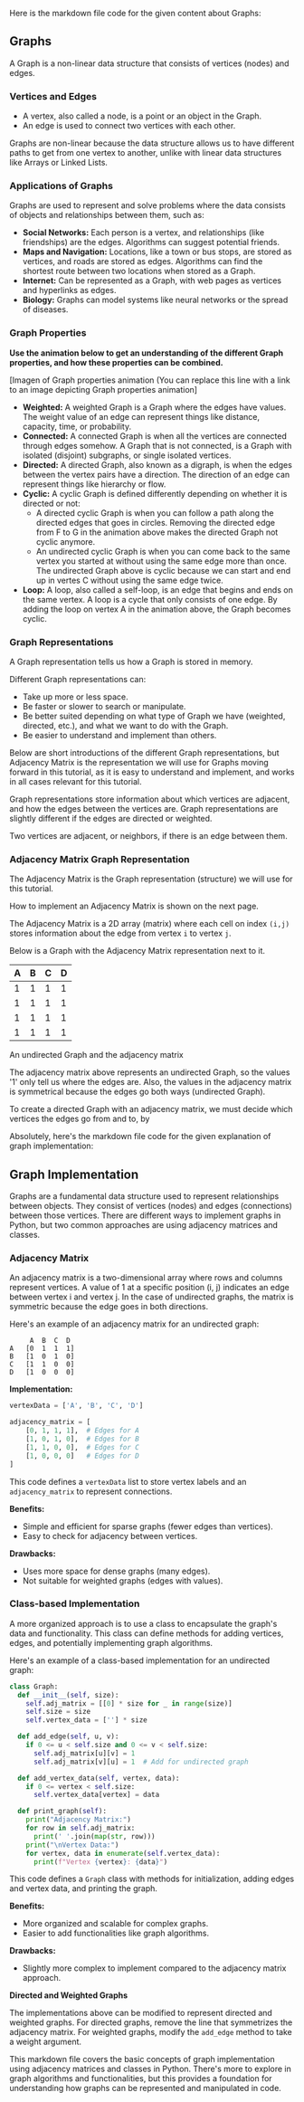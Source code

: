 Here is the markdown file code for the given content about Graphs:

## Graphs

A Graph is a non-linear data structure that consists of vertices (nodes) and edges.

### Vertices and Edges

* A vertex, also called a node, is a point or an object in the Graph.
* An edge is used to connect two vertices with each other.

Graphs are non-linear because the data structure allows us to have different paths to get from one vertex to another, unlike with linear data structures like Arrays or Linked Lists.

### Applications of Graphs

Graphs are used to represent and solve problems where the data consists of objects and relationships between them, such as:

* **Social Networks:** Each person is a vertex, and relationships (like friendships) are the edges. Algorithms can suggest potential friends.
* **Maps and Navigation:** Locations, like a town or bus stops, are stored as vertices, and roads are stored as edges. Algorithms can find the shortest route between two locations when stored as a Graph.
* **Internet:** Can be represented as a Graph, with web pages as vertices and hyperlinks as edges.
* **Biology:** Graphs can model systems like neural networks or the spread of diseases.

### Graph Properties

**Use the animation below to get an understanding of the different Graph properties, and how these properties can be combined.**

[Imagen of Graph properties animation (You can replace this line with a link to an image depicting Graph properties animation]

* **Weighted:** A weighted Graph is a Graph where the edges have values. The weight value of an edge can represent things like distance, capacity, time, or probability.
* **Connected:** A connected Graph is when all the vertices are connected through edges somehow. A Graph that is not connected, is a Graph with isolated (disjoint) subgraphs, or single isolated vertices.
* **Directed:** A directed Graph, also known as a digraph, is when the edges between the vertex pairs have a direction. The direction of an edge can represent things like hierarchy or flow.
* **Cyclic:** A cyclic Graph is defined differently depending on whether it is directed or not:
    * A directed cyclic Graph is when you can follow a path along the directed edges that goes in circles. Removing the directed edge from F to G in the animation above makes the directed Graph not cyclic anymore.
    * An undirected cyclic Graph is when you can come back to the same vertex you started at without using the same edge more than once. The undirected Graph above is cyclic because we can start and end up in vertes C without using the same edge twice.
* **Loop:** A loop, also called a self-loop, is an edge that begins and ends on the same vertex. A loop is a cycle that only consists of one edge. By adding the loop on vertex A in the animation above, the Graph becomes cyclic.

### Graph Representations

A Graph representation tells us how a Graph is stored in memory.

Different Graph representations can:

* Take up more or less space.
* Be faster or slower to search or manipulate.
* Be better suited depending on what type of Graph we have (weighted, directed, etc.), and what we want to do with the Graph.
* Be easier to understand and implement than others.

Below are short introductions of the different Graph representations, but Adjacency Matrix is the representation we will use for Graphs moving forward in this tutorial, as it is easy to understand and implement, and works in all cases relevant for this tutorial.

Graph representations store information about which vertices are adjacent, and how the edges between the vertices are. Graph representations are slightly different if the edges are directed or weighted.

Two vertices are adjacent, or neighbors, if there is an edge between them.

### Adjacency Matrix Graph Representation

The Adjacency Matrix is the Graph representation (structure) we will use for this tutorial.

How to implement an Adjacency Matrix is shown on the next page.

The Adjacency Matrix is a 2D array (matrix) where each cell on index `(i,j)` stores information about the edge from vertex `i` to vertex `j`.

Below is a Graph with the Adjacency Matrix representation next to it.

| A | B | C | D |
|---|---|---|---|
| 1 | 1 | 1 | 1 |
| 1 | 1 | 1 | 1 |
| 1 | 1 | 1 | 1 |
| 1 | 1 | 1 | 1 |

An undirected Graph and the adjacency matrix

The adjacency matrix above represents an undirected Graph, so the values '1' only tell us where the edges are. Also, the values in the adjacency matrix is symmetrical because the edges go both ways (undirected Graph).

To create a directed Graph with an adjacency matrix, we must decide which vertices the edges go from and to, by

Absolutely, here's the markdown file code for the given explanation of graph implementation:

## Graph Implementation

Graphs are a fundamental data structure used to represent relationships between objects. They consist of vertices (nodes) and edges (connections) between those vertices. There are different ways to implement graphs in Python, but two common approaches are using adjacency matrices and classes.

### Adjacency Matrix

An adjacency matrix is a two-dimensional array where rows and columns represent vertices. A value of 1 at a specific position (i, j) indicates an edge between vertex i and vertex j. In the case of undirected graphs, the matrix is symmetric because the edge goes in both directions.

Here's an example of an adjacency matrix for an undirected graph:

```
     A  B  C  D
A   [0  1  1  1]
B   [1  0  1  0]
C   [1  1  0  0]
D   [1  0  0  0]
```

**Implementation:**

```python
vertexData = ['A', 'B', 'C', 'D']

adjacency_matrix = [
    [0, 1, 1, 1],  # Edges for A
    [1, 0, 1, 0],  # Edges for B
    [1, 1, 0, 0],  # Edges for C
    [1, 0, 0, 0]   # Edges for D
]
```

This code defines a `vertexData` list to store vertex labels and an `adjacency_matrix` to represent connections.

**Benefits:**

* Simple and efficient for sparse graphs (fewer edges than vertices).
* Easy to check for adjacency between vertices.

**Drawbacks:**

* Uses more space for dense graphs (many edges).
* Not suitable for weighted graphs (edges with values).

### Class-based Implementation

A more organized approach is to use a class to encapsulate the graph's data and functionality. This class can define methods for adding vertices, edges, and potentially implementing graph algorithms.

Here's an example of a class-based implementation for an undirected graph:

```python
class Graph:
  def __init__(self, size):
    self.adj_matrix = [[0] * size for _ in range(size)]
    self.size = size
    self.vertex_data = [''] * size

  def add_edge(self, u, v):
    if 0 <= u < self.size and 0 <= v < self.size:
      self.adj_matrix[u][v] = 1
      self.adj_matrix[v][u] = 1  # Add for undirected graph

  def add_vertex_data(self, vertex, data):
    if 0 <= vertex < self.size:
      self.vertex_data[vertex] = data

  def print_graph(self):
    print("Adjacency Matrix:")
    for row in self.adj_matrix:
      print(' '.join(map(str, row)))
    print("\nVertex Data:")
    for vertex, data in enumerate(self.vertex_data):
      print(f"Vertex {vertex}: {data}")
```

This code defines a `Graph` class with methods for initialization, adding edges and vertex data, and printing the graph.

**Benefits:**

* More organized and scalable for complex graphs.
* Easier to add functionalities like graph algorithms.

**Drawbacks:**

* Slightly more complex to implement compared to the adjacency matrix approach.

**Directed and Weighted Graphs**

The implementations above can be modified to represent directed and weighted graphs. For directed graphs, remove the line that symmetrizes the adjacency matrix. For weighted graphs, modify the `add_edge` method to take a weight argument.

This markdown file covers the basic concepts of graph implementation using adjacency matrices and classes in Python. There's more to explore in graph algorithms and functionalities, but this provides a foundation for understanding how graphs can be represented and manipulated in code.
